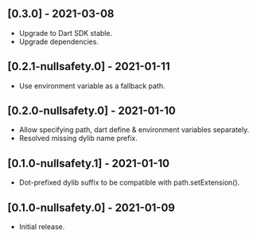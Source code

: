 ## [0.3.0] - 2021-03-08

* Upgrade to Dart SDK stable.
* Upgrade dependencies.

## [0.2.1-nullsafety.0] - 2021-01-11

* Use environment variable as a fallback path.

## [0.2.0-nullsafety.0] - 2021-01-10

* Allow specifying path, dart define & environment variables separately.
* Resolved missing dylib name prefix.

## [0.1.0-nullsafety.1] - 2021-01-10

* Dot-prefixed dylib suffix to be compatible with path.setExtension().

## [0.1.0-nullsafety.0] - 2021-01-09

* Initial release.
